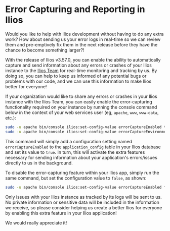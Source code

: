 # Error Capturing and Reporting in Ilios

Would you like to help with Ilios development without having to do any extra work?  How about sending us your error logs in real-time so we can review them and pre-emptively fix them in the next release before they have the chance to become something larger?!

With the release of Ilios v3.57.0, you can enable the ability to automatically capture and send information about any errors or crashes of your Ilios instance to the [Ilios Team](https://www.iliosproject.org) for real-time monitoring and tracking by us.  By doing so, you can help to keep us informed of any potential bugs or problems with our code, and we can use this information to make Ilios better for everyone!

If your organization would like to share any errors or crashes in your Ilios instance with the Ilios Team, you can easily enable the error-capturing functionality required on your instance by running the console command below in the context of your web services user (eg, `apache`, `www`, `www-data`, etc.):

```bash
sudo -u apache bin/console ilios:set-config-value errorCaptureEnabled true
sudo -u apache bin/console ilios:set-config-value errorCaptureEnvironment YOUR_CAMPUS_NAME
```

This command will simply add a configuration setting named `errorCaptureEnabled` to the `application_config` table in your Ilios database and set its value to `true`.  In turn, this will activate the extra features necessary for sending information about your application's errors/issues directly to us in the background.


To disable the error-capturing feature within your Ilios app, simply run the same command, but set the configuration value to `false`, as shown:

 ```bash
 sudo -u apache bin/console ilios:set-config-value errorCaptureEnabled false
 ```
 
Only issues with your Ilios instance as tracked by its logs will be sent to us. No private information or sensitive data will be included in the information we receive, so please consider helping us create a better Ilios for everyone by enabling this extra feature in your Ilios application!

We would really appreciate it!


